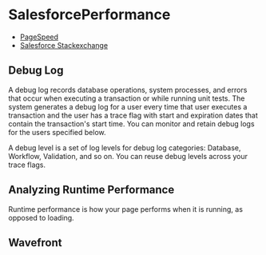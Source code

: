 # SalesforcePerformance

* [PageSpeed](https://developers.google.com/speed/pagespeed/insights/)
* [Salesforce Stackexchange](https://salesforce.stackexchange.com)

## Debug Log
A debug log records database operations, system processes, and errors that occur when executing a transaction or while running unit tests. The system generates a debug log for a user every time that user executes a transaction and the user has a trace flag with start and expiration dates that contain the transaction's start time. You can monitor and retain debug logs for the users specified below.

A debug level is a set of log levels for debug log categories: Database, Workflow, Validation, and so on. You can reuse debug levels across your trace flags.

## Analyzing Runtime Performance

Runtime performance is how your page performs when it is running, as opposed to loading. 

## Wavefront
